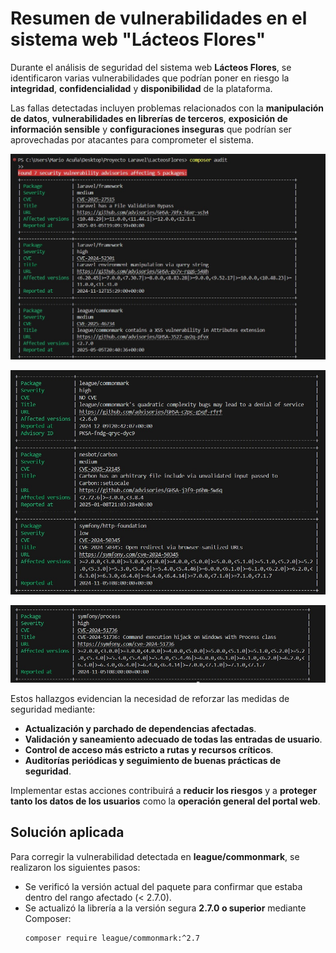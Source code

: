# Resumen de vulnerabilidades en el sistema web "Lácteos Flores"

Durante el análisis de seguridad del sistema web **Lácteos Flores**, se identificaron varias vulnerabilidades que podrían poner en riesgo la **integridad**, **confidencialidad** y **disponibilidad** de la plataforma.

Las fallas detectadas incluyen problemas relacionados con la **manipulación de datos**, **vulnerabilidades en librerías de terceros**, **exposición de información sensible** y **configuraciones inseguras** que podrían ser aprovechadas por atacantes para comprometer el sistema.

![Vulnerabilidades detectadas](public/images/vulnerabilidades1.jpg)

![Vulnerabilidades detectadas](public/images/vulnerabilidades2.jpg)

![Vulnerabilidades detectadas](public/images/vulnerabilidades3.jpg)


Estos hallazgos evidencian la necesidad de reforzar las medidas de seguridad mediante:

- **Actualización y parchado de dependencias afectadas**.
- **Validación y saneamiento adecuado de todas las entradas de usuario**.
- **Control de acceso más estricto a rutas y recursos críticos**.
- **Auditorías periódicas y seguimiento de buenas prácticas de seguridad**.

Implementar estas acciones contribuirá a **reducir los riesgos** y a **proteger tanto los datos de los usuarios** como la **operación general del portal web**.

## Solución aplicada

Para corregir la vulnerabilidad detectada en **league/commonmark**, se realizaron los siguientes pasos:

- Se verificó la versión actual del paquete para confirmar que estaba dentro del rango afectado (< 2.7.0).  
- Se actualizó la librería a la versión segura **2.7.0 o superior** mediante Composer:
  ```bash
  composer require league/commonmark:^2.7


